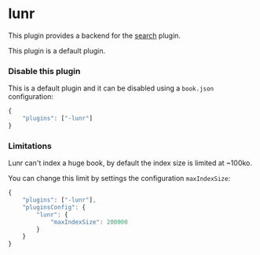# lunr

This plugin provides a backend for the [search](https://github.com/GitbookIO/plugin-search) plugin.

This plugin is a default plugin.

### Disable this plugin

This is a default plugin and it can be disabled using a `book.json` configuration:

```js
{
    "plugins": ["-lunr"]
}
```

### Limitations

Lunr can't index a huge book, by default the index size is limited at ~100ko.

You can change this limit by settings the configuration `maxIndexSize`:

```js
{
    "plugins": ["-lunr"],
    "pluginsConfig": {
        "lunr": {
            "maxIndexSize": 200000
        }
    }
}
```
